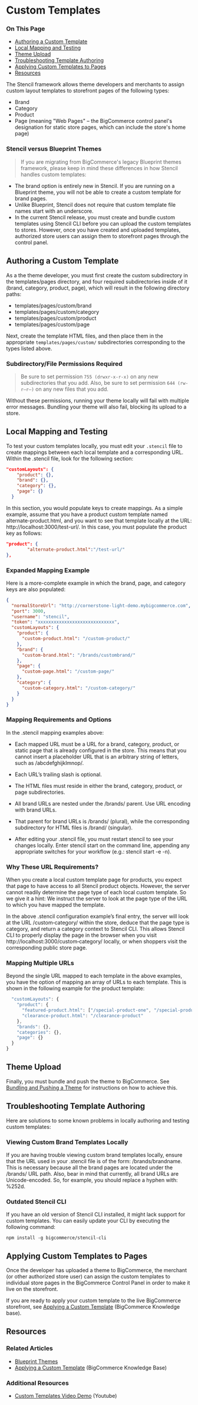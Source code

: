 # Custom Templates

<div class="otp" id="no-index">

### On This Page
- [Authoring a Custom Template](#authoring-a-custom-template)
- [Local Mapping and Testing](#local-mapping-and-testing)
- [Theme Upload](#theme-upload)
- [Troubleshooting Template Authoring](#troubleshooting-template-authoring)
- [Applying Custom Templates to Pages](#applying-custom-templates-to-pages)
- [Resources](#resources)

</div> 

The Stencil framework allows theme developers and merchants to assign custom layout templates to storefront pages of the following types:

* Brand
* Category
* Product
* Page (meaning "Web Pages" – the BigCommerce control panel's designation for static store pages, which can include the store's home page)

<div class="HubBlock--callout">
<div class="CalloutBlock--warning">
<div class="HubBlock-content">

<!-- theme: warning -->

### Stencil versus Blueprint Themes
> If you are migrating from BigCommerce's legacy Blueprint themes framework, please keep in mind these differences in how Stencil handles custom templates:
* The brand option is entirely new in Stencil. If you are running on a Blueprint theme, you will not be able to create a custom template for brand pages.
* Unlike Blueprint, Stencil does not require that custom template file names start with an underscore.
* In the current Stencil release, you must create and bundle custom templates using Stencil CLI before you can upload the custom templates to stores. However, once you have created and uploaded templates, authorized store users can assign them to storefront pages through the control panel.

</div>
</div>
</div>

## Authoring a Custom Template

As a the theme developer, you must first create the custom subdirectory in the templates/pages directory, and four required subdirectories inside of it (brand, category, product, page), which will result in the following directory paths:

* templates/pages/custom/brand
* templates/pages/custom/category
* templates/pages/custom/product
* templates/pages/custom/page

Next, create the template HTML files, and then place them in the appropriate `templates/pages/custom/` subdirectories corresponding to the types listed above.

<div class="HubBlock--callout">
<div class="CalloutBlock--warning">
<div class="HubBlock-content">

<!-- theme: warning -->

### Subdirectory/File Permissions Required
> Be sure to set permission `755 (drwxr-x-r-x)` on any new subdirectories that you add. Also, be sure to set permission `644 (rw-r–r–)` on any new files that you add.

Without these permissions, running your theme locally will fail with multiple error messages. Bundling your theme will also fail, blocking its upload to a store.

</div>
</div>
</div>

## Local Mapping and Testing

To test your custom templates locally, you must edit your `.stencil` file to create mappings between each local template and a corresponding URL. Within the .stencil file, look for the following section:

<div class="HubBlock-header">
    <div class="HubBlock-header-title flex items-center">
        <div class="HubBlock-header-name"></div>
    </div><div class="HubBlock-header-subtitle"></div>
</div>

<!--
title: ""
subtitle: ""
lineNumbers: true
-->

```json
"customLayouts": {
    "product": {},
    "brand": {},
    "category": {},
    "page": {}
  }
```

In this section, you would populate keys to create mappings. As a simple example, assume that you have a product custom template named alternate-product.html, and you want to see that template locally at the URL: http://localhost:3000/test-url/. In this case, you must populate the product key as follows:

<div class="HubBlock-header">
    <div class="HubBlock-header-title flex items-center">
        <div class="HubBlock-header-name"></div>
    </div><div class="HubBlock-header-subtitle"></div>
</div>

<!--
title: ""
subtitle: ""
lineNumbers: true
-->

```json
"product": {
    	"alternate-product.html":"/test-url/"
},
```

### Expanded Mapping Example

Here is a more-complete example in which the brand, page, and category keys are also populated:

<div class="HubBlock-header">
    <div class="HubBlock-header-title flex items-center">
        <div class="HubBlock-header-name"></div>
    </div><div class="HubBlock-header-subtitle"></div>
</div>

<!--
title: ""
subtitle: ""
lineNumbers: true
-->

```json
{
  "normalStoreUrl": "http://cornerstone-light-demo.mybigcommerce.com",
  "port": 3000,
  "username": "stencil",
  "token": "xxxxxxxxxxxxxxxxxxxxxxxxxxxxx",
  "customLayouts": {
    "product": {
      "custom-product.html": "/custom-product/"
    },
    "brand": {
      "custom-brand.html": "/brands/custombrand/"
    },
    "page": {
      "custom-page.html": "/custom-page/"
    },
    "category": {
      "custom-category.html": "/custom-category/"
    }
  }
}
```

### Mapping Requirements and Options

In the .stencil mapping examples above:

* Each mapped URL must be a URL for a brand, category, product, or static page that is already configured in the store. This means that you cannot insert a placeholder URL that is an arbitrary string of letters, such as /abcdefghijklmnop/.

* Each URL’s trailing slash is optional.

* The HTML files must reside in either the brand, category, product, or page subdirectories.

* All brand URLs are nested under the /brands/ parent. Use URL encoding with brand URLs.

* That parent for brand URLs is /brands/ (plural), while the corresponding subdirectory for HTML files is /brand/ (singular).

* After editing your .stencil file, you must restart stencil to see your changes locally. Enter stencil start on the command line, appending any appropriate switches for your workflow (e.g.: stencil start -e -n).

### Why These URL Requirements?
When you create a local custom template page for products, you expect that page to have access to all Stencil product objects. However, the server cannot readily determine the page type of each local custom template. So we give it a hint: We instruct the server to look at the page type of the URL to which you have mapped the template.

In the above .stencil configuration example’s final entry, the server will look at the URL /custom‑category/ within the store, deduce that the page type is category, and return a category context to Stencil CLI. This allows Stencil CLI to properly display the page in the browser when you visit http://localhost:3000/custom‑category/ locally, or when shoppers visit the corresponding public store page.

### Mapping Multiple URLs
Beyond the single URL mapped to each template in the above examples, you have the option of mapping an array of URLs to each template. This is shown in the following example for the product template:

<div class="HubBlock-header">
    <div class="HubBlock-header-title flex items-center">
        <div class="HubBlock-header-name"></div>
    </div><div class="HubBlock-header-subtitle"></div>
</div>

<!--
title: ""
subtitle: ""
lineNumbers: true
-->

```js
  "customLayouts": {
    "product": {
      "featured-product.html": ["/special-product-one", "/special-product-two"],
      "clearance-product.html": "/clearance-product"
    },
    "brands": {},
    "categories": {},
    "page": {}
  }
}
```

## Theme Upload

Finally, you must bundle and push the theme to BigCommerce. See [Bundling and Pushing a Theme](https://developer.bigcommerce.com/stencil-docs/deploying-a-theme/bundling-and-pushing) for instructions on how to achieve this.

## Troubleshooting Template Authoring

Here are solutions to some known problems in locally authoring and testing custom templates:

### Viewing Custom Brand Templates Locally

If you are having trouble viewing custom brand templates locally, ensure that the URL used in your .stencil file is of the form: /brands/brandname. This is necessary because all the brand pages are located under the /brands/ URL path. Also, bear in mind that currently, all brand URLs are Unicode-encoded. So, for example, you should replace a hyphen with: %252d.

### Outdated Stencil CLI

If you have an old version of Stencil CLI installed, it might lack support for custom templates. You can easily update your CLI by executing the following command:

`npm install -g bigcommerce/stencil-cli`

## Applying Custom Templates to Pages

Once the developer has uploaded a theme to BigCommerce, the merchant (or other authorized store user) can assign the custom templates to individual store pages in the BigCommerce Control Panel in order to make it live on the storefront.

If you are ready to apply your custom template to the live BigCommerce storefront, see [Applying a Custom Template](https://support.bigcommerce.com/s/article/Stencil-Themes#intro3) (BigCommerce Knowledge base).

## Resources

### Related Articles
* [Blueprint Themes](https://developer.bigcommerce.com/legacy/blueprint-themes)
* [Applying a Custom Template](https://support.bigcommerce.com/s/article/Stencil-Themes#intro3) (BigCommerce Knowledge Base)

### Additional Resources

* [Custom Templates Video Demo](https://www.youtube.com/watch?v=qgaDX7bhmd8) (Youtube)
